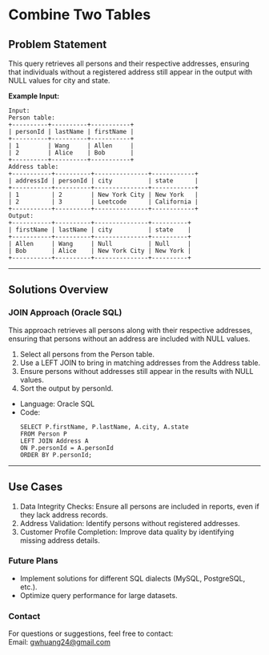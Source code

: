 # **Combine Two Tables**

## **Problem Statement**
This query retrieves all persons and their respective addresses, ensuring that individuals without a registered address still appear in the output with NULL values for city and state.  

**Example Input:**
  ```
  Input: 
  Person table:
  +----------+----------+-----------+
  | personId | lastName | firstName |
  +----------+----------+-----------+
  | 1        | Wang     | Allen     |
  | 2        | Alice    | Bob       |
  +----------+----------+-----------+
  Address table:
  +-----------+----------+---------------+------------+
  | addressId | personId | city          | state      |
  +-----------+----------+---------------+------------+
  | 1         | 2        | New York City | New York   |
  | 2         | 3        | Leetcode      | California |
  +-----------+----------+---------------+------------+
  Output: 
  +-----------+----------+---------------+----------+
  | firstName | lastName | city          | state    |
  +-----------+----------+---------------+----------+
  | Allen     | Wang     | Null          | Null     |
  | Bob       | Alice    | New York City | New York |
  +-----------+----------+---------------+----------+
  ```
---

## **Solutions Overview**
### **JOIN Approach (Oracle SQL)**
This approach retrieves all persons along with their respective addresses, ensuring that persons without an address are included with NULL values.  
1. Select all persons from the Person table.
2. Use a LEFT JOIN to bring in matching addresses from the Address table.
3. Ensure persons without addresses still appear in the results with NULL values.
4. Sort the output by personId.

- Language: Oracle SQL
- Code:
  ```
  SELECT P.firstName, P.lastName, A.city, A.state    
  FROM Person P
  LEFT JOIN Address A
  ON P.personId = A.personId 
  ORDER BY P.personId;
  ```
  
---

## **Use Cases**
1. Data Integrity Checks: Ensure all persons are included in reports, even if they lack address records.
2. Address Validation: Identify persons without registered addresses.
3. Customer Profile Completion: Improve data quality by identifying missing address details. 

### **Future Plans**
- Implement solutions for different SQL dialects (MySQL, PostgreSQL, etc.).  
- Optimize query performance for large datasets.
  
### **Contact**
For questions or suggestions, feel free to contact:  
Email: gwhuang24@gmail.com
